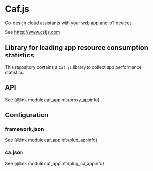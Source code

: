 # Caf.js

Co-design cloud assistants with your web app and IoT devices.

See https://www.cafjs.com

## Library for loading app resource consumption statistics


This repository contains a `Caf.js` library to collect app performance statistics.

## API

See {@link module:caf_appinfo/proxy_appinfo}

## Configuration

### framework.json

See {@link module:caf_appinfo/plug_appinfo}

### ca.json

See {@link module:caf_appinfo/plug_ca_appinfo}
